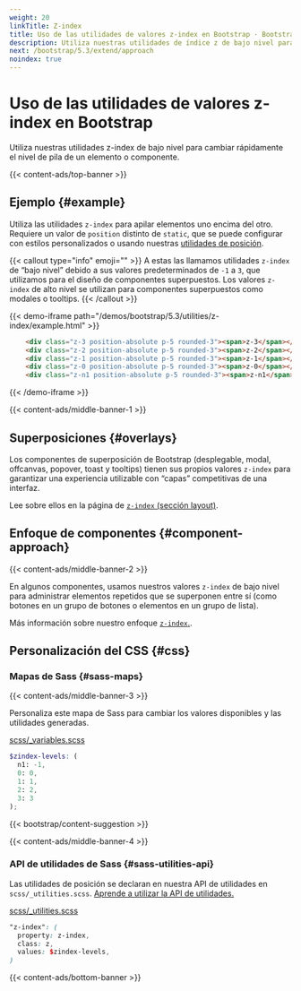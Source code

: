 ```yaml
---
weight: 20
linkTitle: Z-index
title: Uso de las utilidades de valores z-index en Bootstrap · Bootstrap en Español v5.3
description: Utiliza nuestras utilidades de índice z de bajo nivel para cambiar rápidamente el nivel de pila de un elemento o componente.
next: /bootstrap/5.3/extend/approach
noindex: true
---
```


# Uso de las utilidades de valores z-index en Bootstrap

Utiliza nuestras utilidades z-index de bajo nivel para cambiar rápidamente el nivel de pila de un elemento o componente.

{{< content-ads/top-banner >}}

Ejemplo {#example}
-------------------

Utiliza las utilidades `z-index` para apilar elementos uno encima del otro. Requiere un valor de `position` distinto de `static`, que se puede configurar con estilos personalizados o usando nuestras [utilidades de posición](/bootstrap/5.3/utilities/position).

{{< callout type="info" emoji="" >}}
A estas las llamamos utilidades `z-index` de “bajo nivel” debido a sus valores predeterminados de `-1` a `3`, que utilizamos para el diseño de componentes superpuestos. Los valores `z-index` de alto nivel se utilizan para componentes superpuestos como modales o tooltips.
{{< /callout >}}

{{< demo-iframe path="/demos/bootstrap/5.3/utilities/z-index/example.html" >}}
```html {filename="HTML"}
    <div class="z-3 position-absolute p-5 rounded-3"><span>z-3</span></div>
    <div class="z-2 position-absolute p-5 rounded-3"><span>z-2</span></div>
    <div class="z-1 position-absolute p-5 rounded-3"><span>z-1</span></div>
    <div class="z-0 position-absolute p-5 rounded-3"><span>z-0</span></div>
    <div class="z-n1 position-absolute p-5 rounded-3"><span>z-n1</span></div>
```
{{< /demo-iframe >}}

{{< content-ads/middle-banner-1 >}}

Superposiciones {#overlays}
----------------------------

Los componentes de superposición de Bootstrap (desplegable, modal, offcanvas, popover, toast y tooltips) tienen sus propios valores `z-index` para garantizar una experiencia utilizable con “capas” competitivas de una interfaz.

Lee sobre ellos en la página de [`z-index` (sección layout)](/bootstrap/5.3/layout/z-index).

Enfoque de componentes {#component-approach}
---------------------------------------------

{{< content-ads/middle-banner-2 >}}

En algunos componentes, usamos nuestros valores `z-index` de bajo nivel para administrar elementos repetidos que se superponen entre sí (como botones en un grupo de botones o elementos en un grupo de lista).

Más información sobre nuestro enfoque [`z-index`.](/bootstrap/5.3/extend/approach/#z-index-scales).

Personalización del CSS {#css}
-----------

### Mapas de Sass {#sass-maps}

{{< content-ads/middle-banner-3 >}}

Personaliza este mapa de Sass para cambiar los valores disponibles y las utilidades generadas.

[scss/_variables.scss](https://github.com/twbs/bootstrap/blob/v5.3.2/scss/_variables.scss)

```scss {filename="scss/_variables.scss"}
$zindex-levels: (
  n1: -1,
  0: 0,
  1: 1,
  2: 2,
  3: 3
);
```

{{< bootstrap/content-suggestion >}}

{{< content-ads/middle-banner-4 >}}

### API de utilidades de Sass {#sass-utilities-api}

Las utilidades de posición se declaran en nuestra API de utilidades en `scss/_utilities.scss`. [Aprende a utilizar la API de utilidades.](/bootstrap/5.3/utilities/api/#using-the-api)

[scss/_utilities.scss](https://github.com/twbs/bootstrap/blob/v5.3.2/scss/_utilities.scss)

```scss {filename="scss/_utilities.scss"}
"z-index": (
  property: z-index,
  class: z,
  values: $zindex-levels,
)
```

{{< content-ads/bottom-banner >}}
